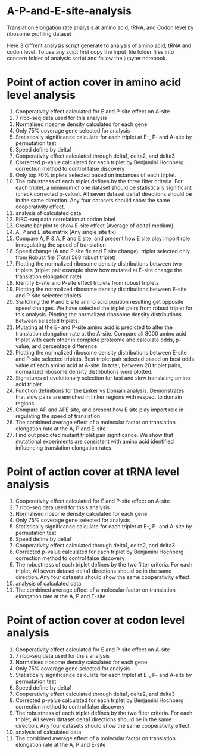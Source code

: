 # A-P-and-E-site-analysis
Translation elongation rate analysis at amino acid, tRNA, and Codon level by ribosome profiling dataset

Here 3 diffrent analysis script generate to analysis of amino acid, tRNA and codon level.
To use any scipt first copy the Input_file folder files into concern folder of analysis script and follow the jupyter notebook.

# Point of action cover in amino acid level analysis
1. Cooperativity effect calculated for E and P-site effect on A-site
2. 7 ribo-seq data used for this analysis
3. Normalised ribsome density calculated for each gene
4. Only 75% coverage gene selected for analysis
5. Statistically significance calculate for each triplet at E-, P- and A-site by permutation test
6. Speed define by delta1
7. Cooperativity effect calculated through delta1, delta2, and delta3
8. Corrected p-value calculated for each triplet by Benjamini Hochberg correction method to control false discovery
9. Only top 70% triplets selected based on instances of each triplet.
10. The robustness of each triplet defines by the three filter criteria. For each triplet, a minimum of one dataset should be statistically significant (check corrected p-value). All seven dataset delta1 directions should be in the same direction. Any four datasets should show the same cooperativity effect.
11. analysis of calculated data
12. RiBO-seq data correlation at codon label
13. Create bar plot to show E-site effect (Average of delta1 medium)
14. A, P and E site matrix (Any single site fix)
15. Compare A, P & A, P and E site, and present how E site play import role in regulating the speed of translation
16. Speed change (A and P site fix and E site change), triplet selected only from Robust file (Total 588 robust triplet)
17. Plotting the normalized ribosome density distributions between two triplets (triplet pair example show how mutated at E-site change the translation elongation rate)
18. Identify E-site and P-site effect triplets from robust triplets
19. Plotting the normalized ribosome density distributions between E-site and P-site selected triplets
20. Switching the P and E site amino acid position resulting get opposite speed changes. We have selected the triplet pairs from robust triplet for this analysis. Plotting the normalized ribosome density distributions between selected triplets.
21. Mutating at the E- and P-site amino acid is predicted to alter the translation elongation rate at the A-site. Compare all 8000 amino acid triplet with each other in complete proteome and calculate odds, p-value, and percentage difference
22. Plotting the normalized ribosome density distributions between E-site and P-site selected triplets. Best triplet pair selected based on best odds value of each amino acid at A-site. In total, between 20 triplet pairs, normalized ribosome density distributions were plotted. 
23. Signatures of evolutionary selection for fast and slow translating amino acid triplet
24. Function definitions for the Linker vs Domain analysis. Demonstrates that slow pairs are enriched in linker regions with respect to domain regions
25. Compare AP and APE site, and present how E site play import role in regulating the speed of translation
26. The combined average effect of a molecular factor on translation elongation rate at the A, P and E-site
27. Find out predicted mutant triplet pair significance. We show that mutational experiments are consistent with amino acid identified influencing translation elongation rates



# Point of action cover at tRNA level analysis
1. Cooperativity effect calculated for E and P-site effect on A-site
2. 7 ribo-seq data used for thsis analysis
3. Normalised ribsome density calculated for each gene
4. Only 75% coverage gene selected for analysis
5. Statistically significance calculate for each triplet at E-, P- and A-site by permutation test
6. Speed define by delta1
7. Cooperativity effect calculated through delta1, delta2, and delta3
8. Corrected p-value calculated for each triplet by Benjamini Hochberg correction method to control false discovery
10. The robustness of each triplet defines by the two filter criteria. For each triplet, All seven dataset delta1 directions should be in the same direction. Any four datasets should show the same cooperativity effect.
11. analysis of calculated data
12. The combined average effect of a molecular factor on translation elongation rate at the A, P and E-site


# Point of action cover at codon level analysis
1. Cooperativity effect calculated for E and P-site effect on A-site
2. 7 ribo-seq data used for thsis analysis
3. Normalised ribsome density calculated for each gene
4. Only 75% coverage gene selected for analysis
5. Statistically significance calculate for each triplet at E-, P- and A-site by permutation test
6. Speed define by delta1
7. Cooperativity effect calculated through delta1, delta2, and delta3
8. Corrected p-value calculated for each triplet by Benjamini Hochberg correction method to control false discovery
10. The robustness of each triplet defines by the two filter criteria. For each triplet, All seven dataset delta1 directions should be in the same direction. Any four datasets should show the same cooperativity effect.
11. analysis of calculated data
12. The combined average effect of a molecular factor on translation elongation rate at the A, P and E-site
